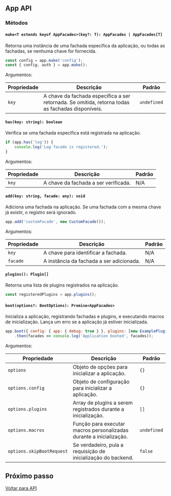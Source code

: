## App API

### Métodos

#### `make<T extends keyof AppFacades>(key?: T): AppFacades | AppFacades[T]`

Retorna uma instância de uma fachada específica da aplicação, ou todas as fachadas, se nenhuma chave for fornecida.

```javascript
const config = app.make('config');
const { config, auth } = app.make();
```

Argumentos:

| Propriedade | Descrição | Padrão |
| --- | --- | --- |
| `key` | A chave da fachada específica a ser retornada. Se omitida, retorna todas as fachadas disponíveis. | `undefined` |

#### `has(key: string): boolean`

Verifica se uma fachada específica está registrada na aplicação.

```javascript
if (app.has('log')) {
    console.log('Log facade is registered.');
}
```

Argumentos:

| Propriedade | Descrição | Padrão |
| --- | --- | --- |
| `key` | A chave da fachada a ser verificada. | N/A |

#### `add(key: string, facade: any): void`

Adiciona uma fachada na aplicação. Se uma fachada com a mesma chave já existir, o registro será ignorado.

```javascript
app.add('customFacade', new CustomFacade());
```

Argumentos:

| Propriedade | Descrição | Padrão |
| --- | --- | --- |
| `key` | A chave para identificar a fachada. | N/A |
| `facade` | A instância da fachada a ser adicionada. | N/A |

#### `plugins(): Plugin[]`

Retorna uma lista de plugins registrados na aplicação.

```javascript
const registeredPlugins = app.plugins();
```

#### `boot(options?: BootOptions): Promise<AppFacades>`

Inicializa a aplicação, registrando fachadas e plugins, e executando macros de inicialização. Lança um erro se a aplicação já estiver inicializada.

```javascript
app.boot({ config: { app: { debug: true } }, plugins: [new ExamplePlugin()] })
    .then(facades => console.log('Application booted', facades));
```

Argumentos:

| Propriedade | Descrição | Padrão |
| --- | --- | --- |
| `options` | Objeto de opções para inicializar a aplicação. | `{}` |
| `options.config` | Objeto de configuração para inicializar a aplicação. | `{}` |
| `options.plugins` | Array de plugins a serem registrados durante a inicialização. | `[]` |
| `options.macros` | Função para executar macros personalizadas durante a inicialização. | `undefined` |
| `options.skipBootRequest` | Se verdadeiro, pula a requisição de inicialização do backend. | `false` |

## Próximo passo

[Voltar para API](./4-API.md)
